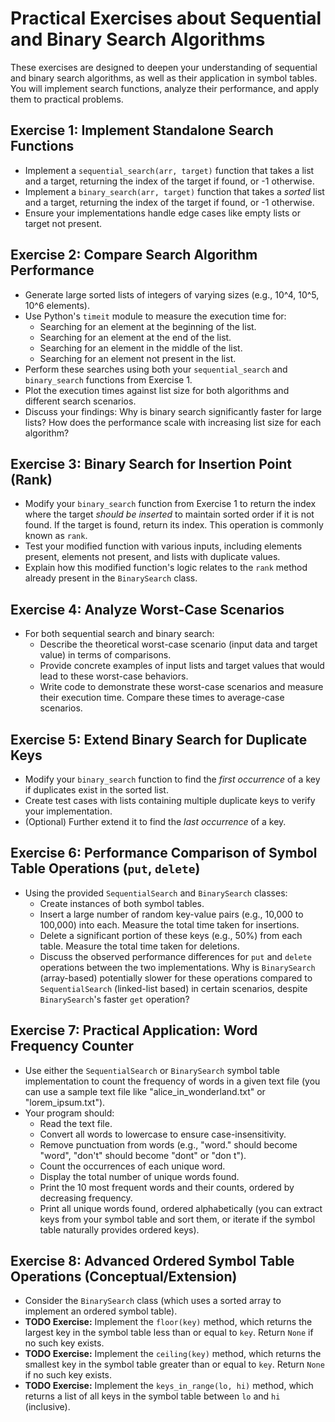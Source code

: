 # Practical Exercises about Sequential and Binary Search Algorithms

These exercises are designed to deepen your understanding of sequential and binary search algorithms, as well as their application in symbol tables. You will implement search functions, analyze their performance, and apply them to practical problems.

## Exercise 1: Implement Standalone Search Functions
- Implement a `sequential_search(arr, target)` function that takes a list and a target, returning the index of the target if found, or -1 otherwise.
- Implement a `binary_search(arr, target)` function that takes a *sorted* list and a target, returning the index of the target if found, or -1 otherwise.
- Ensure your implementations handle edge cases like empty lists or target not present.

## Exercise 2: Compare Search Algorithm Performance
- Generate large sorted lists of integers of varying sizes (e.g., 10^4, 10^5, 10^6 elements).
- Use Python's `timeit` module to measure the execution time for:
    - Searching for an element at the beginning of the list.
    - Searching for an element at the end of the list.
    - Searching for an element in the middle of the list.
    - Searching for an element not present in the list.
- Perform these searches using both your `sequential_search` and `binary_search` functions from Exercise 1.
- Plot the execution times against list size for both algorithms and different search scenarios.
- Discuss your findings: Why is binary search significantly faster for large lists? How does the performance scale with increasing list size for each algorithm?

## Exercise 3: Binary Search for Insertion Point (Rank)
- Modify your `binary_search` function from Exercise 1 to return the index where the target *should be inserted* to maintain sorted order if it is not found. If the target is found, return its index. This operation is commonly known as `rank`.
- Test your modified function with various inputs, including elements present, elements not present, and lists with duplicate values.
- Explain how this modified function's logic relates to the `rank` method already present in the `BinarySearch` class.

## Exercise 4: Analyze Worst-Case Scenarios
- For both sequential search and binary search:
    - Describe the theoretical worst-case scenario (input data and target value) in terms of comparisons.
    - Provide concrete examples of input lists and target values that would lead to these worst-case behaviors.
    - Write code to demonstrate these worst-case scenarios and measure their execution time. Compare these times to average-case scenarios.

## Exercise 5: Extend Binary Search for Duplicate Keys
- Modify your `binary_search` function to find the *first occurrence* of a key if duplicates exist in the sorted list.
- Create test cases with lists containing multiple duplicate keys to verify your implementation.
- (Optional) Further extend it to find the *last occurrence* of a key.

## Exercise 6: Performance Comparison of Symbol Table Operations (`put`, `delete`)
- Using the provided `SequentialSearch` and `BinarySearch` classes:
    - Create instances of both symbol tables.
    - Insert a large number of random key-value pairs (e.g., 10,000 to 100,000) into each. Measure the total time taken for insertions.
    - Delete a significant portion of these keys (e.g., 50%) from each table. Measure the total time taken for deletions.
    - Discuss the observed performance differences for `put` and `delete` operations between the two implementations. Why is `BinarySearch` (array-based) potentially slower for these operations compared to `SequentialSearch` (linked-list based) in certain scenarios, despite `BinarySearch`'s faster `get` operation?

## Exercise 7: Practical Application: Word Frequency Counter
- Use either the `SequentialSearch` or `BinarySearch` symbol table implementation to count the frequency of words in a given text file (you can use a sample text file like "alice_in_wonderland.txt" or "lorem_ipsum.txt").
- Your program should:
    - Read the text file.
    - Convert all words to lowercase to ensure case-insensitivity.
    - Remove punctuation from words (e.g., "word." should become "word", "don't" should become "dont" or "don t").
    - Count the occurrences of each unique word.
    - Display the total number of unique words found.
    - Print the 10 most frequent words and their counts, ordered by decreasing frequency.
    - Print all unique words found, ordered alphabetically (you can extract keys from your symbol table and sort them, or iterate if the symbol table naturally provides ordered keys).

## Exercise 8: Advanced Ordered Symbol Table Operations (Conceptual/Extension)
- Consider the `BinarySearch` class (which uses a sorted array to implement an ordered symbol table).
- **TODO Exercise:** Implement the `floor(key)` method, which returns the largest key in the symbol table less than or equal to `key`. Return `None` if no such key exists.
- **TODO Exercise:** Implement the `ceiling(key)` method, which returns the smallest key in the symbol table greater than or equal to `key`. Return `None` if no such key exists.
- **TODO Exercise:** Implement the `keys_in_range(lo, hi)` method, which returns a list of all keys in the symbol table between `lo` and `hi` (inclusive).
